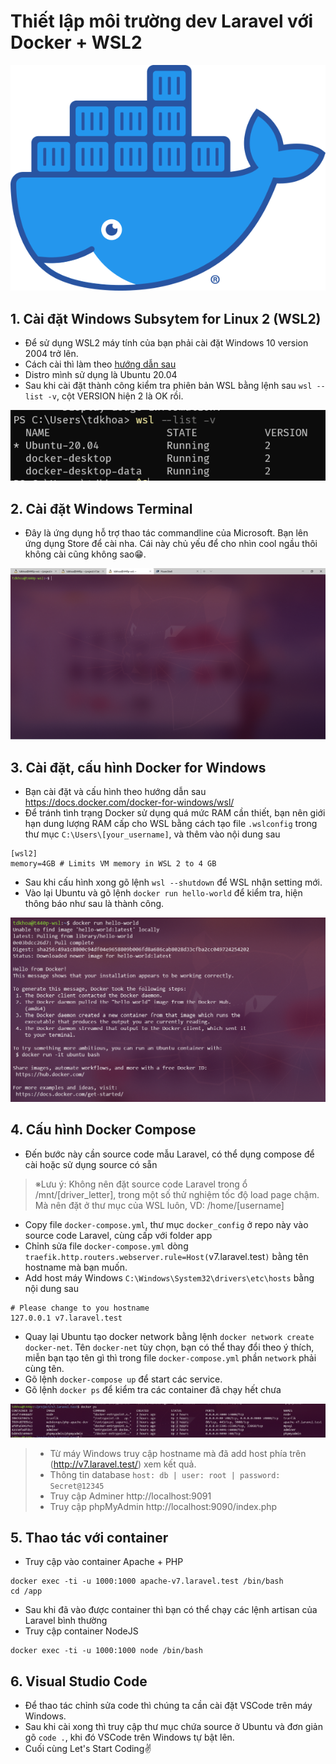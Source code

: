 # Thiết lập môi trường dev Laravel với Docker + WSL2

![Docker Logo](/img/Moby-logo.png)


## 1. Cài đặt Windows Subsytem for Linux 2 (WSL2)

- Để sử dụng WSL2 máy tính của bạn phải cài đặt Windows 10 version 2004 trở lên.
- Cách cài thì làm theo [hướng dẫn sau](https://docs.microsoft.com/en-us/windows/wsl/install-win10#update-to-wsl-2)
- Distro mình sử dụng là Ubuntu 20.04
- Sau khi cài đặt thành công kiểm tra phiên bản WSL bằng lệnh sau `wsl --list -v`, cột VERSION hiện 2 là OK rồi.

![wsl --list -v](/img/01.png)

## 2. Cài đặt Windows Terminal

- Đây là ứng dụng hỗ trợ thao tác commandline của Microsoft. Bạn lên ứng dụng Store để cài nha. Cái này chủ yếu để cho nhìn cool ngầu thôi không cài cũng không sao😁.

![Windows Terminal](/img/02.png)


## 3. Cài đặt, cấu hình Docker for Windows

- Bạn cài đặt và cấu hình theo hướng dẫn sau https://docs.docker.com/docker-for-windows/wsl/
- Để tránh tình trạng Docker sử dụng quá mức RAM cần thiết, bạn nên giới hạn dung lượng RAM cấp cho WSL bằng cách tạo file `.wslconfig` trong thư mục `C:\Users\[your_username]`, và thêm vào nội dung sau
```
[wsl2]
memory=4GB # Limits VM memory in WSL 2 to 4 GB
```
- Sau khi cấu hình xong gõ lệnh `wsl --shutdown` để WSL nhận setting mới.
- Vào lại Ubuntu và gõ lệnh `docker run hello-world` để kiểm tra, hiện thông báo như sau là thành công.

![Docker for Windows](/img/03.png)

## 4. Cấu hình Docker Compose

- Đến bước này cần source code mẫu Laravel, có thể dụng compose để cài hoặc sử dụng source có sẵn
>※Lưu ý: Không nên đặt source code Laravel trong ổ /mnt/[driver_letter], trong một số thử nghiệm tốc độ load page chậm. Mà nên đặt ở thư mục của WSL luôn, VD: /home/[username]
- Copy file `docker-compose.yml`, thư mục `docker_config` ở repo này vào source code Laravel, cùng cấp với folder app
- Chỉnh sửa file `docker-compose.yml` dòng `traefik.http.routers.webserver.rule=Host(`v7.laravel.test`)` bằng tên hostname mà bạn muốn.
- Add host máy Windows `C:\Windows\System32\drivers\etc\hosts` bằng nội dung sau
```
# Please change to you hostname
127.0.0.1 v7.laravel.test
```
- Quay lại Ubuntu tạo docker network bằng lệnh `docker network create docker-net`. Tên `docker-net` tùy chọn, bạn có thể thay đổi theo ý thích, miễn bạn tạo tên gì thì trong file `docker-compose.yml` phần `network` phải cùng tên.
- Gõ lệnh `docker-compose up` để start các service.
- Gõ lệnh `docker ps` để kiểm tra các container đã chạy hết chưa

![docker ps](/img/04.png)

>- Từ máy Windows truy cập hostname mà đã add host phía trên (http://v7.laravel.test/) xem kết quả.
>- Thông tin database `host: db | user: root | password: Secret@12345`
>- Truy cập Adminer http://localhost:9091
>- Truy cập phpMyAdmin http://localhost:9090/index.php

## 5. Thao tác với container

- Truy cập vào container Apache + PHP
```
docker exec -ti -u 1000:1000 apache-v7.laravel.test /bin/bash
cd /app
```
- Sau khi đã vào được container thì bạn có thể chạy các lệnh artisan của Laravel bình thường
- Truy cập container NodeJS
```
docker exec -ti -u 1000:1000 node /bin/bash
```

## 6. Visual Studio Code

- Để thao tác chỉnh sửa code thì chúng ta cần cài đặt VSCode trên máy Windows.
- Sau khi cài xong thì truy cập thư mục chứa source ở Ubuntu và đơn giản gõ `code .`, khi đó VSCode trên Windows tự bật lên.
- Cuối cùng Let's Start Coding✌